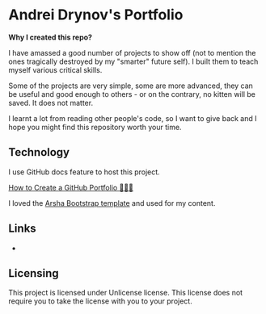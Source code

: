 # Andrei Drynov's Portfolio


**Why I created this repo?**

I have amassed a good number of projects to show off (not to mention the ones tragically destroyed by my "smarter" future self).
I built them to teach myself various critical skills.

Some of the projects are very simple, some are more advanced, they can be useful and good enough to others -
or on the contrary, no kitten will be saved. It does not matter.

I learnt a lot from reading other people's code, so I want to give back and I hope you might find this repository worth your time.

## Technology

I use GitHub docs feature to host this project.

[How to Create a GitHub Portfolio 🙋🏻‍♀️](https://github.com/katiehuangx/How-to-Create-a-GitHub-Portfolio/blob/main/README.md)

I loved the [Arsha Bootstrap template](https://bootstrapmade.com/arsha-free-bootstrap-html-template-corporate/) and used
for my content.

## Links


-

## Licensing

This project is licensed under Unlicense license. This license does not require you to take the license with you to your project.
